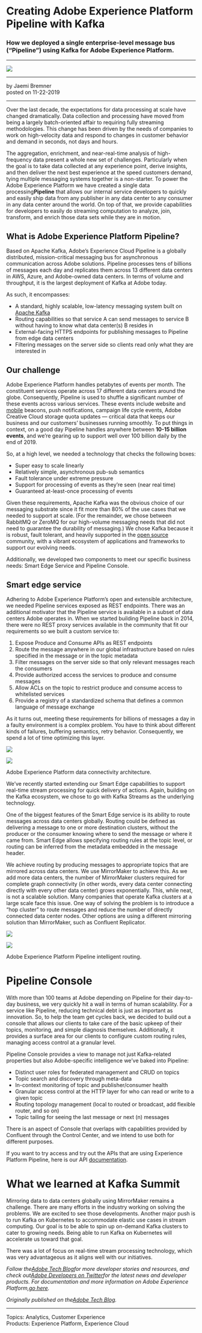 # Creating Adobe Experience Platform Pipeline with Kafka

### How we deployed a single enterprise-level message bus (“Pipeline”) using Kafka for Adobe Experience Platform.

---

![](https://hlx.blob.core.windows.net/external/c57a4109065bbf081018a1074f85d8482dec0ef7)

---

by Jaemi Bremner  
posted on 11-22-2019

---

Over the last decade, the expectations for data processing at scale have changed dramatically. Data collection and processing have moved from being a largely batch-oriented affair to requiring fully streaming methodologies. This change has been driven by the needs of companies to work on high-velocity data and respond to changes in customer behavior and demand in seconds, not days and hours.

The aggregation, enrichment, and near-real-time analysis of high-frequency data present a whole new set of challenges. Particularly when the goal is to take data collected at any experience point, derive insights, and then deliver the next best experience at the speed customers demand, tying multiple messaging systems together is a non-starter. To power the Adobe Experience Platform we have created a single data processing**Pipeline** that allows our internal service developers to quickly and easily ship data from any publisher in any data center to any consumer in any data center around the world. On top of that, we provide capabilities for developers to easily do streaming computation to analyze, join, transform, and enrich those data sets while they are in motion.

## What is Adobe Experience Platform Pipeline?

Based on Apache Kafka, Adobe’s Experience Cloud Pipeline is a globally distributed, mission-critical messaging bus for asynchronous communication across Adobe solutions. Pipeline processes tens of billions of messages each day and replicates them across 13 different data centers in AWS, Azure, and Adobe-owned data centers. In terms of volume and throughput, it is the largest deployment of Kafka at Adobe today.

As such, it encompasses:

-   A standard, highly scalable, low-latency messaging system built on [Apache Kafka](http://kafka.apache.org/)
-   Routing capabilities so that service A can send messages to service B without having to know what data center(s) B resides in
-   External-facing HTTPS endpoints for publishing messages to Pipeline from edge data centers
-   Filtering messages on the server side so clients read only what they are interested in

## Our challenge

Adobe Experience Platform handles petabytes of events per month. The constituent services operate across 17 different data centers around the globe. Consequently, Pipeline is used to shuffle a significant number of these events across various services. These events include website and [mobile](https://magento.com/products/magento-commerce "mobile") beacons, push notifications, campaign life cycle events, Adobe Creative Cloud storage quota updates — critical data that keeps our business and our customers’ businesses running smoothly. To put things in context, on a good day Pipeline handles anywhere between **10-15 billion events**, and we’re gearing up to support well over 100 billion daily by the end of 2019.

So, at a high level, we needed a technology that checks the following boxes:

-   Super easy to scale linearly
-   Relatively simple, asynchronous pub-sub semantics
-   Fault tolerance under extreme pressure
-   Support for processing of events as they’re seen (near real time)
-   Guaranteed at-least-once processing of events

Given these requirements, Apache Kafka was the obvious choice of our messaging substrate since it fit more than 80% of the use cases that we needed to support at scale. (For the remainder, we chose between RabbitMQ or ZeroMQ for our high-volume messaging needs that did not need to guarantee the durability of messaging.) We chose Kafka because it is robust, fault tolerant, and heavily supported in the [open source](https://magento.com/products/magento-open-source "open source") community, with a vibrant ecosystem of applications and frameworks to support our evolving needs.

Additionally, we developed two components to meet our specific business needs: Smart Edge Service and Pipeline Console.

## Smart edge service

Adhering to Adobe Experience Platform’s open and extensible architecture, we needed Pipeline services exposed as REST endpoints. There was an additional motivator that the Pipeline service is available in a subset of data centers Adobe operates in. When we started building Pipeline back in 2014, there were no REST proxy services available in the community that fit our requirements so we built a custom service to:

1.  Expose Produce and Consume APIs as REST endpoints
2.  Route the message anywhere in our global infrastructure based on rules specified in the message or in the topic metadata
3.  Filter messages on the server side so that only relevant messages reach the consumers
4.  Provide authorized access the services to produce and consume messages
5.  Allow ACLs on the topic to restrict produce and consume access to whitelisted services
6.  Provide a registry of a standardized schema that defines a common language of message exchange

As it turns out, meeting these requirements for billions of messages a day in a faulty environment is a complex problem. You have to think about different kinds of failures, buffering semantics, retry behavior. Consequently, we spend a lot of time optimizing this layer.

![](https://hlx.blob.core.windows.net/external/90f1a2bf252791dd4f64944b844c7ac937753733)

![](https://hlx.blob.core.windows.net/external/a6c085deda877402f84b570d2989865aeb0bc2b9)

Adobe Experience Platform data connectivity architecture.

We’ve recently started extending our Smart Edge capabilities to support real-time stream processing for quick delivery of actions. Again, building on the Kafka ecosystem, we chose to go with Kafka Streams as the underlying technology.

One of the biggest features of the Smart Edge service is its ability to route messages across data centers globally. Routing could be defined as delivering a message to one or more destination clusters, without the producer or the consumer knowing where to send the message or where it came from. Smart Edge allows specifying routing rules at the topic level, or routing can be inferred from the metadata embedded in the message header.

We achieve routing by producing messages to appropriate topics that are mirrored across data centers. We use MirrorMaker to achieve this. As we add more data centers, the number of MirrorMaker clusters required for complete graph connectivity (in other words, every data center connecting directly with every other data center) grows exponentially. This, while neat, is not a scalable solution. Many companies that operate Kafka clusters at a large scale face this issue. One way of solving the problem is to introduce a “hop cluster” to route messages and reduce the number of directly connected data center nodes. Other options are using a different mirroring solution than MirrorMaker, such as Confluent Replicator.

![](https://hlx.blob.core.windows.net/external/831e688097b18ce342709c6892373d26bdc92518)

![](https://hlx.blob.core.windows.net/external/de9abce3081878a7e9648af57e284264167dc990)

Adobe Experience Platform Pipeline intelligent routing.

# **Pipeline Console**

With more than 100 teams at Adobe depending on Pipeline for their day-to-day business, we very quickly hit a wall in terms of human scalability. For a service like Pipeline, reducing technical debt is just as important as innovation. So, to help the team get cycles back, we decided to build out a console that allows our clients to take care of the basic upkeep of their topics, monitoring, and simple diagnosis themselves. Additionally, it provides a surface area for our clients to configure custom routing rules, managing access control at a granular level.

Pipeline Console provides a view to manage not just Kafka-related properties but also Adobe-specific intelligence we’ve baked into Pipeline:

-   Distinct user roles for federated management and CRUD on topics
-   Topic search and discovery through meta-data
-   In-context monitoring of topic and publisher/consumer health
-   Granular access control at the HTTP layer for who can read or write to a given topic
-   Routing topology management (local to routed or broadcast, add flexible router, and so on)
-   Topic tailing for seeing the last message or next (n) messages

There is an aspect of Console that overlaps with capabilities provided by Confluent through the Control Center, and we intend to use both for different purposes.

If you want to try access and try out the APIs that are using Experience Platform Pipeline, here is our API [documentation](https://www.adobe.io/apis/cloudplatform/dataservices/data-ingestion/data-ingestion-services.html#!api-specification/markdown/narrative/technical_overview/streaming_ingest/getting_started_with_platform_streaming_ingestion.md).

# **What we learned at Kafka Summit**

Mirroring data to data centers globally using MirrorMaker remains a challenge. There are many efforts in the industry working on solving the problems. We are excited to see those developments. Another major push is to run Kafka on Kubernetes to accommodate elastic use cases in stream computing. Our goal is to be able to spin up on-demand Kafka clusters to cater to growing needs. Being able to run Kafka on Kubernetes will accelerate us toward that goal.

There was a lot of focus on real-time stream processing technology, which was very advantageous as it aligns well with our initiatives.

_Follow the_[_Adobe Tech Blog_](http://medium.com/adobetech)_for more developer stories and resources, and check out_[_Adobe Developers on Twitter_](http://twitter.com/adobedevs)_for the latest news and developer products. For documentation and more information on Adobe Experience Platform,_[_go here_](https://www.adobe.com/experience-platform/documentation-and-developer-resources.html)_._

_Originally published on the_[_Adobe Tech Blog_](https://medium.com/adobetech)_._

---

Topics: Analytics, Customer Experience  
Products: Experience Platform, Experience Cloud
